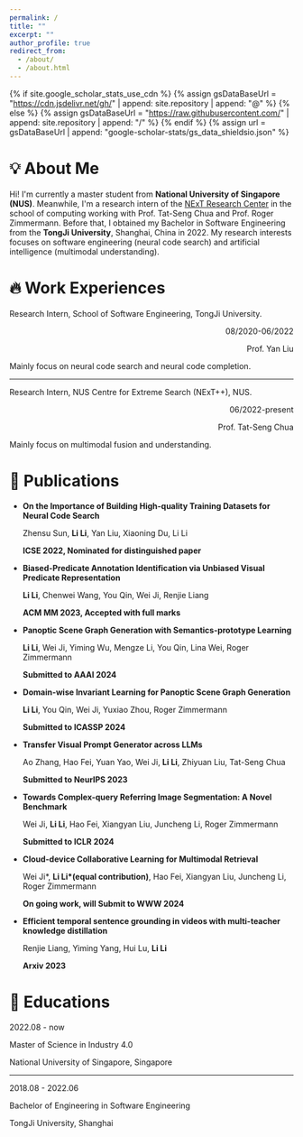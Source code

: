 ```yaml
---
permalink: /
title: ""
excerpt: ""
author_profile: true
redirect_from: 
  - /about/
  - /about.html
---
```


{% if site.google_scholar_stats_use_cdn %}
{% assign gsDataBaseUrl = "https://cdn.jsdelivr.net/gh/" | append: site.repository | append: "@" %}
{% else %}
{% assign gsDataBaseUrl = "https://raw.githubusercontent.com/" | append: site.repository | append: "/" %}
{% endif %}
{% assign url = gsDataBaseUrl | append: "google-scholar-stats/gs_data_shieldsio.json" %}

# 💡 About Me
<span class='anchor' id='about-me'></span>

Hi! I'm currently a master student from **National University of Singapore (NUS)**. Meanwhile, I'm a research intern of the [NExT Research Center](https://www.nextcenter.org/) in the school of computing working with Prof. Tat-Seng Chua and Prof. Roger Zimmermann. Before that, I obtained my Bachelor in Software Engineering from the **TongJi University**, Shanghai, China in 2022. My research interests focuses on software engineering (neural code search) and artificial intelligence (multimodal understanding).

# 🔥 Work Experiences
Research Intern, School of Software Engineering, TongJi University.      

<div style="text-align: right;">
08/2020-06/2022

Prof. Yan Liu
</div>



Mainly focus on neural code search and neural code completion.

---

Research Intern, NUS Centre for Extreme Search (NExT++), NUS.  
         
<div style="text-align: right;">
06/2022-present

Prof. Tat-Seng Chua
</div>



Mainly focus on multimodal fusion and understanding.


# 📝 Publications

- **On the Importance of Building High-quality Training Datasets for Neural Code Search**

  Zhensu Sun, **Li Li**, Yan Liu, Xiaoning Du, Li Li

  **ICSE 2022, Nominated for distinguished paper**

- **Biased-Predicate Annotation Identification via Unbiased Visual Predicate Representation**

  **Li Li**, Chenwei Wang, You Qin, Wei Ji, Renjie Liang

  **ACM MM 2023, Accepted with full marks**

- **Panoptic Scene Graph Generation with Semantics-prototype Learning**

  **Li Li**, Wei Ji, Yiming Wu, Mengze Li, You Qin, Lina Wei, Roger Zimmermann

  **Submitted to AAAI 2024**

- **Domain-wise Invariant Learning for Panoptic Scene Graph Generation**

  **Li Li**, You Qin, Wei Ji, Yuxiao Zhou, Roger Zimmermann

  **Submitted to ICASSP 2024**

- **Transfer Visual Prompt Generator across LLMs**

  Ao Zhang, Hao Fei, Yuan Yao, Wei Ji, **Li Li**, Zhiyuan Liu, Tat-Seng Chua

  **Submitted to NeurIPS 2023**

- **Towards Complex-query Referring Image Segmentation: A Novel Benchmark**

  Wei Ji, **Li Li**, Hao Fei, Xiangyan Liu, Juncheng Li, Roger Zimmermann

  **Submitted to ICLR 2024**

- **Cloud-device Collaborative Learning for Multimodal Retrieval**

  Wei Ji*, **Li Li\*(equal contribution)**, Hao Fei, Xiangyan Liu, Juncheng Li, Roger Zimmermann

  **On going work, will Submit to WWW 2024**
  

- **Efficient temporal sentence grounding in videos with multi-teacher knowledge distillation**

  Renjie Liang, Yiming Yang, Hui Lu, **Li Li**

  **Arxiv 2023**

# 📖 Educations


  2022.08 - now

  Master of Science in Industry 4.0

  National University of Singapore, Singapore


  ---
  
  2018.08 - 2022.06

  Bachelor of Engineering in Software Engineering

  TongJi University, Shanghai


